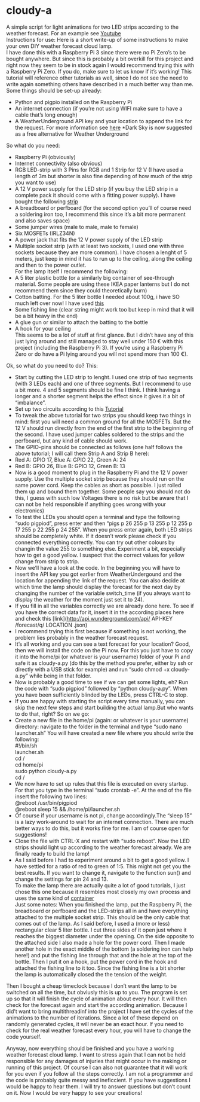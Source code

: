 # cloudy-a
A simple script for light animations for two LED strips according to the weather forecast. For an example see [Youtube](https://www.youtube.com/watch?v=DNXssI4LuMc)  
Instructions for use: 
Here is a short write-up of some instructions to make your own DIY weather forecast cloud lamp.  
I have done this with a Raspberry Pi 3 since there were no Pi Zero’s to be bought anywhere. But since this is probably a bit overkill for this project and right now they seem to be in stock again I would recommend trying this with a Raspberry Pi Zero. If you do, make sure to let us know if it’s working! This tutorial will reference other tutorials as well, since I do not see the need to write again something others have described in a much better way than me.
Some things should be set-up already:  
+ Python and pigpio installed on the Raspberry Pi  
+ An internet connection (if you’re not using WIFI make sure to have a cable that’s long enough)  
+ A WeatherUnderground API key and your location to append the link for the request. For more information see [here](https://github.com/InitialState/wunderground-sensehat/wiki/Part-1.-How-to-Use-the-Wunderground-API) 
*Dark Sky is now suggested as a free alternative for Weather Underground

So what do you need:  
+ Raspberry Pi (obviously)  
+ Internet connectivity (also obvious)  
+ RGB LED-strip with 3 Pins for RGB and 1 Strip for 12 V (I have used a length of 3m but shorter is also fine depending of how much of the strip you want to use)  
+ A 12 V power supply for the LED strip (if you buy the LED strip in a complete pack it should come with a fitting power supply). I have bought the following [strip](https://www.conrad.de/de/led-streifen-komplettset-mit-stecker-12-v-300-cm-rgb-paul-neuhaus-1199-70-1093382.html)  
+ A breadboard or perfboard (for the second option you’ll of course need a soldering iron too, I recommend this since it’s a bit more permanent and also saves space)
+ Some jumper wires (male to male, male to female)  
+ Six MOSFETs (IRLZ34N)  
+ A power jack that fits the 12 V power supply of the LED strip  
+ Multiple socket strip (with at least two sockets, I used one with three sockets because they are more common). I have chosen a lenght of 5 meters, just keep in mind it has to run up to the ceiling, along the ceiling and then to the power outlet.  
For the lamp itself I recommend the following:  
+ A 5 liter plastic bottle (or a similarly big container of see-through material. Some people are using these IKEA paper lanterns but I do not recommend them since they could theoretically burn)  
+ Cotton batting. For the 5 liter bottle I needed about 100g, i have SO much left over now! I have used [this](https://www.idee-shop.com/shop/de/dieprodukte/Basteln/Bastelmaterial/FuellmaterialFell/Fuellwatteweiss250g.html)  
+ Some fishing line (clear string might work too but keep in mind that it will be a bit heavy in the end)  
+ A glue gun or similar to attach the batting to the bottle  
+ A hook for your ceiling  
This seems to be a lot of stuff at first glance. But I didn’t have any of this just lying around and still managed to stay well under 150 € with this project (including the Raspberry Pi 3). If you’re using a Raspberry Pi Zero or do have a Pi lying around you will not spend more than 100 €).  

Ok, so what do you need to do? This:  
+ Start by cutting the LED strip to lenght. I used one strip of two segments (with 3 LEDs each) and one of three segments. But I recommend to use a bit more. 4 and 5 segments should be fine I think. I think having a longer and a shorter segment helps the effect since it gives it a bit of “imbalance”.  
+ Set up two circuits according to this [Tutorial](http://popoklopsi.github.io/RaspberryPi-LedStrip/#!/)
+ To tweak the above tutorial for two strips you should keep two things in mind: first you will need a common ground for all the MOSFETs. But the 12 V should run directly from the end of the first strip to the beginning of the second. I have used jumper cables soldered to the strips and the perfboard, but any kind of cable should work.  
+ The GPIO-pins should be connected as follows (one half follows the above tutorial; I will call them Strip A and Strip B here):  
+ Red A: GPIO 17, Blue A: GPIO 22, Green A: 24  
+ Red B: GPIO 26, Blue B: GPIO 12, Green B: 13  
+ Now is a good moment to plug in the Raspberry Pi and the 12 V power supply. Use the multiple socket strip because they should run on the same power cord. Keep the cables as short as possible. I just rolled them up and bound them together. Some people say you should not do this, I guess with such low Voltages there is no risk but be aware that I can not be held responsible if anything goes wrong with your electronics)  
+ To test the LEDs you should open a terminal and type the following “sudo pigpiod”, press enter and then “pigs p 26 255 p 13 255 p 12 255 p 17 255 p 22 255 p 24 255”. When you press enter again, both LED strips should be completely white. If it doesn’t work please check if you connected everything correctly. You can try out other colours by changin the value 255 to something else. Experiment a bit, expecially how to get a good yellow. I suspect that the correct values for yellow change from strip to strip.  
+ Now we’ll have a look at the code. In the beginning you will have to insert the API key you got earlier from WeatherUndergound and the location for appending the link of the request. You can also decide at which time the lamp should display the forecast for the next day by changing the number of the variable switch_time (if you always want to display the weather for the moment just set it to 24).  
+ If you fill in all the variables correctly we are already done here. To see if you have the correct data for it, insert it in the according places here and check this [link](http://api.wunderground.com/api/ API-KEY /forecast/q/ LOCATION .json)  
+ I recommend trying this first because if something is not working, the problem lies probably in the weather forecast request.  
+ It’s all working and you can see a text forecast for your location? Good, then we will install the code on the Pi now. For this you just have to copy it into the home/pi (or whatever is your username) folder of your Pi and safe it as cloudy-a.py (do this by the method you prefer, either by ssh or directly with a USB stick for example) and run “sudo chmod +x cloudy-a.py” while being in that folder.  
+ Now is probably a good time to see if we can get some lights, eh? Run the code with “sudo pigpiod” followed by “python cloudy-a.py”. When you have been sufficiently blinded by the LEDs, press CTRL-C to stop.  
+ If you are happy with starting the script every time manually, you can skip the next few steps and start building the actual lamp.But who wants to do that, right? So on we go:  
+ Create a new file in the home/pi (again: or whatever is your username) directory: navigate to the folder in the terminal and type “sudo nano launcher.sh” You will have created a new file where you should write the following:  
    #!/bin/sh  
    launcher.sh  
	    cd /  
	    cd home/pi  
	    sudo python cloudy-a.py  
	    cd /  
+ We now have to set up rules that this file is executed on every startup. For that you type in the terminal “sudo crontab -e”. At the end of the file insert the following two lines:  
	    @reboot /usr/bin/pigpiod  
	    @reboot sleep 15 && /home/pi/launcher.sh   
+ Of course if your username is not pi, change accordingly.The “sleep 15” is a lazy work-around to wait for an internet connection. There are much better ways to do this, but it works fine for me. I am of course open for suggestions!  
+ Close the file with CTRL-X and restart with “sudo reboot”. Now the LED strips should light up according to the weather forecast already. We are finally ready to build the lamp!  
+ As I said before I had to experiment around a bit to get a good yellow. I have settled for a ratio of red to green of 1:5. This might not get you the best results. If you want to change it, navigate to the function sun() and change the settings for pin 24 and 13.  
To make the lamp there are actually quite a lot of good tutorials, I just chose this one because it resembles most closely my own process and uses the same kind of [container](
https://www.youtube.com/watch?v=y5bo0-kV5Jo)  
Just some notes: When you finished the lamp, put the Raspberry Pi, the breadboard or perfboard and the LED-strips all in and have everything attached to the multiple socket strip. This should be the only cable that comes out of the lamp. As I said before, I used a (more or less) rectangular clear 5 liter bottle. I cut three sides of it open just where it reaches the biggest diameter under the opening. On the side opposite to the attached side I also made a hole for the power cord. Then I made another hole in the exact middle of the bottom (a soldering iron can help here!) and put the fishing line through that and the hole at the top of the bottle. Then I put it on a hook, put the power cord in the hook and attached the fishing line to it too. Since the fishing line is a bit shorter the lamp is automatically closed the the tension of the weight.  

Then I bought a cheap timeclock because I don’t want the lamp to be switched on all the time, but obviusly this is up to you. The program is set up so that it will finish the cycle of animation about every hour. It will then check for the forecast again and start the according animation. Because I did’t want to bring multithreadinf into the project I have set the cycles of the animations to the number of iterations. Since a lot of these depend on randomly generated cycles, it will never be an exact hour. If you need to check for the real weather forecast every hour, you will have to change the code yourself.  

Anyway, now everything should be finished and you have a working weather forecast cloud lamp. I want to stress again that I can not be held responsible for any damages of injuries that might occur in the making or running of this project. Of course I can also not guarantee that it will work for you even if you follow all the steps correctly. I am not a programmer and the code is probably quite messy and ineficcient. If you have suggestions I would be happy to hear them. I will try to answer questions but don’t count on it. Now I would be very happy to see your creations!  
